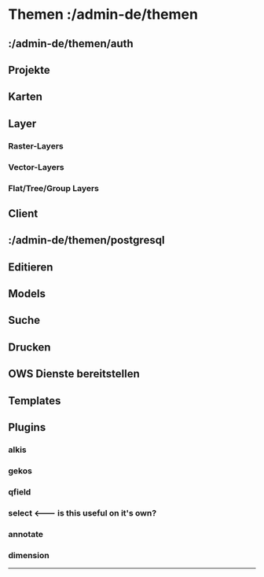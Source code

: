 # Themen :/admin-de/themen


## :/admin-de/themen/auth
<!--
 In File: /gbd-websuite/app/gws/base/auth/_doc/admin-de.doc.md
- Preface: Authentication vs Authorization
- Authentication: file, postgres, ldap(ldap could be own topic)
- Authorization: access, permissions
-->

## Projekte
<!--
- uids, metadata and usage in assets/index.cx.html
- project-level templates

- inclusion via projects vs projectDirs vs projectPaths
- overriding global configuration for assets, actions, client.xxx, ...
-->

## Karten
<!--
- map vs overviewMap
- crs, center, extent, extentBuffer, zoom
- layers: ordering, link to layer thema
-->

## Layer

### Raster-Layers
<!--
- qgis,qgisflat,tile,wms,wmsflat,wmts
- caching (/admin-de/layer/cache)
-->

### Vector-Layers
<!--
- geojson,postgres,wfs,??wfsflat??
- link to styling
- link to editing & models
-->

### Flat/Tree/Group Layers
<!--
- group geojson postgres qgis qgisflat tile wfs wfsflat wms wmsflat wmts
- clientOptions, autoLayers
-->

## Client
<!--
- client elements
- clientOptions
- including in project.cx.html
-->

## :/admin-de/themen/postgresql

## Editieren
<!--
- edit layers
    - link to styling
- link to models
    - attr. table
-->

## Models
<!--
- (maybe include in editing?)
-->

## Suche
<!--
- nominatim
- postgres
- qgis
- wfs
- wms
-->

## Drucken
<!--
- templates
    - html, map, py, qgis
- link to models
- qualityLevels
-->

## OWS Dienste bereitstellen

## Templates
<!--
- maybe include in various places? general templating? single vs double curly braces?
-->

## Plugins
<!--
- usage and including of plugins, not plugin development
-->

### alkis
### gekos
### qfield
### select <--- is this useful on it's own?
### annotate
### dimension

----------

<!--
- qgis server specific things?
- fonts?
- server stuff:
    - developer options
    - helpers? maybe include in other topics, as csv and xml helpers are weird topics on their own.
    - storage (maybe include in other topics where applicable)
    - web.*
    - server.*
-->
